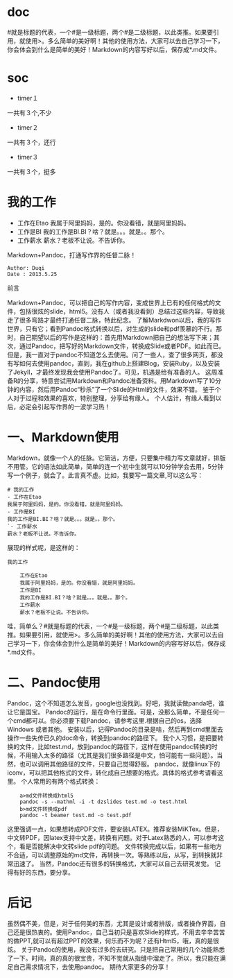 # doc
#就是标题的代表，一个#是一级标题，两个#是二级标题，以此类推。如果要引用，就使用>。多么简单的美好啊！其他的使用方法，大家可以去自己学习一下，你会体会到什么是简单的美好！Markdown的内容写好以后，保存成*.md文件。


# soc
- timer１


一共有３个,不少
- timer２


一共有３个，还行
- timer３


一共有３个，挺多

# 我的工作
- 工作在Etao 
我属于阿里妈妈，是的。你没看错，就是阿里妈妈。
- 工作是BI 
我的工作是BI.BI？啥？就是。。。就是。。那个。
- 工作薪水 
薪水？老板不让说。不告诉你。 


Markdown+Pandoc，打通写作界的任督二脉！

    Author: Duqi
    Date : 2013.5.25

前言

Markdown+Pandoc，可以把自己的写作内容，变成世界上已有的任何格式的文件，包括很炫的slide，html5。没有人（或者我没看到）总结过这些内容，导致我走了很多弯路才最终打通任督二脉，特此纪念。
了解Markdwon以后，我的写作世界，只有它；看到Pandoc格式转换以后，对生成的slide和pdf羡慕的不行。那时，自己期望以后的写作是这样的：首先用Markdown把自己的想法写下来；其次，通过Pandoc，把写好的Markdown文件，转换成Slide或者PDF。如此而已。
但是，我一直对于pandoc不知道怎么去使用。问了一些人，查了很多网页，都没有写如何去使用pandoc，直到，我在github上搭建Blog，安装Ruby，以及安装了Jekyll，才最终发现我会使用Pandoc了。可见，机遇是给有准备的人。
这周准备R的分享，特意尝试用Markdown和Pandoc准备资料。用Markdown写了10分钟的内容，然后用Pandoc“秒杀”了一个Slide的Html的文件，效果不错。
鉴于个人对于过程和效果的喜欢，特别整理，分享给有缘人。 个人估计，有缘人看到以后，必定会引起写作界的一波学习热！
# 一、Markdown使用

Markdown，就像一个人的任脉。它简洁，方便，只要集中精力写文章就好，排版不用管。它的语法如此简单，简单的连一个初中生就可以10分钟学会去用，5分钟写一个例子，就会了。此言真不虚。比如，我要写一篇文章,可以这么写：

    # 我的工作
    - 工作在Etao
    我属于阿里妈妈，是的。你没看错，就是阿里妈妈。
    - 工作是BI
    我的工作是BI.BI？啥？就是。。。就是。。那个。
    `- 工作薪水
    薪水？老板不让说。不告诉你。

展现的样式呢，是这样的：

    我的工作

        工作在Etao
        我属于阿里妈妈，是的。你没看错，就是阿里妈妈。
        工作是BI
        我的工作是BI.BI？啥？就是。。。就是。。那个。
        工作薪水
        薪水？老板不让说。不告诉你。 

哇，简单么？#就是标题的代表，一个#是一级标题，两个#是二级标题，以此类推。如果要引用，就使用>。多么简单的美好啊！其他的使用方法，大家可以去自己学习一下，你会体会到什么是简单的美好！Markdown的内容写好以后，保存成*.md文件。
# 二、Pandoc使用

Pandoc，这个不知道怎么发音，google也没找到。好吧，我就读做panda吧，谁让它是国宝。
Pandoc的运行，是在命令行里面。可是，没那么简单，不是任何一个cmd都可以。你必须要下载Pandoc，请参考这里.根据自己的os，选择Windows 或者其他。
安装以后，记得Pandoc的目录是啥，然后再到cmd里面去操作一些失传已久的doc命令，转换到pandoc的路径下。
我个人习惯，是把要转换的文件，比如test.md，放到pandoc的路径下，这样在使用pandoc转换的时候，不用输入太多的路径（尤其是我们很多路径是中文，怕可能有一些问题）。当然，也可以调用其他路径的文件，只要自己觉得舒服。
pandoc，就像linux下的iconv，可以把其他格式的文件，转化成自己想要的格式。具体的格式参考请看这里。
个人常用的有两个格式转换：

        a>md文件转换成html5
        pandoc -s --mathml -i -t dzslides test.md -o test.html
        b>md文件转换成pdf
        pandoc -t beamer test.md -o test.pdf 

这里强调一点，如果想转成PDF文件，要安装LATEX。推荐安装MiKTex。但是，中文转PDF，因latex支持中文差，转换有问题。对于Latex熟悉的人，可以参考这个，看是否能解决中文转slide pdf的问题。
文件转换完成以后，如果有一些地方不合适，可以调整原始的md文件，再转换一次。等熟练以后，从写，到转换就非常迅速了。 当然，Pandoc还有很多的转换格式，大家可以自己去研究发觉。
记得有好的东西，要分享。
# 后记

虽然偶不美，但是，对于任何美的东西，尤其是设计或者排版，或者操作界面，自己还是很热衷的。使用Pandoc，自己当初只是喜欢Slide的样式，不用去辛辛苦苦的做PPT,就可以有超过PPT的效果，何乐而不为呢？还有Html5，哦，真的是很炫。
关于Pandoc的使用，我没有过多的去研究。只是把自己常用的几个功能熟悉了一下。时间，真的真的很宝贵，不知不觉就从指缝中溜走了。所以，我只能在满足自己需求情况下，去使用pandoc。
期待大家更多的分享！

